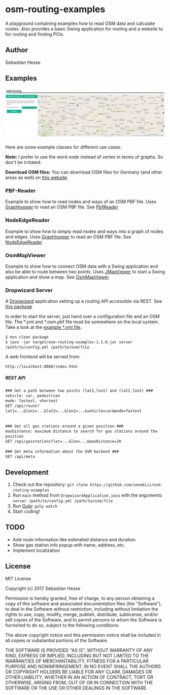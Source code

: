 # osm-routing-examples
A playground containing examples how to read OSM data and calculate routes. Also provides a basic Swing 
application for routing and a website to for routing and finding POIs.

## Author
Sebastian Hesse

## Examples
![Browser view of the routing website](/docu/img/browser_view.jpg "Browser View")

Here are some example classes for different use cases.

**Note:**
I prefer to use the word _node_ instead of _vertex_ in terms of graphs. So don't be irritated.

**Download OSM files:**
You can download OSM files for Germany (and other areas as well) on [this website](http://download.geofabrik.de/).


### PBF-Reader
Example to show how to read nodes and ways of an OSM PBF file.
Uses [Graphhopper](https://github.com/graphhopper/graphhopper) to read an OSM PBF file.
See [PbfReader](/src/main/java/de/sebastianhesse/pbf/reader/PbfReader.java)

### NodeEdgeReader
Example to show how to simply read nodes and ways into a graph of nodes and edges.
Uses [Graphhopper](https://github.com/graphhopper/graphhopper) to read an OSM PBF file.
See [NodeEdgeReader](/src/main/java/de/sebastianhesse/pbf/reader/SimpleNodeEdgeReader.java)

### OsmMapViewer
Example to show how to connect OSM data with a Swing application and also be able to route between two points.
Uses [JMapViewer](http://wiki.openstreetmap.org/wiki/JMapViewer) to start a Swing application and show a map.
See [OsmMapViewer](/src/main/java/de/sebastianhesse/pbf/viewer/OsmMapViewer.java)

### Dropwizard Server
A [Dropwizard](http://www.dropwizard.io/) application setting up a routing API accessible via REST.
See [this package](/src/main/java/de/sebastianhesse/pbf/dropwizard)

In order to start the server, just hand over a configuration file and an OSM file.
The *.yml and *.osm.pbf file must be somewhere on the local system.
Take a look at the [example *.yml file](/src/main/resources/dropwizard.yml).
```
$ mvn clean package
$ java -jar target/osm-routing-examples-1.1.0.jar server /path/to/config.yml /path/to/osm/file
```

A web frontend will be served from:
```
http://localhost:8080/index.html
```


##### REST API
```
### Get a path between two points (lat1,lon1) and (lat2,lon2) ###
vehicle: car, pedestrian
mode: fastest, shortest 
GET /api/route?lat1=...&lon1=...&lat2=...&lon2=...&vehicle=car&mode=fastest


### Get all gas stations around a given position ###
maxDistance: maximum distance to search for gas stations around the position
GET /api/gasstations?lat=...&lon=...&maxDistance=20

### Get meta information about the OSM backend ###
GET /api/meta
```

## Development
1. Check out the repository: ``git clone https://github.com/seeebiii/osm-routing-examples``
2. Run ```main``` method from ```DropwizardApplication.java``` with the arguments: ``server /path/to/config.yml /path/to/osm/file``
3. Run [Gulp](http://gulpjs.com/): ``gulp watch``
4. Start coding!

## TODO
- Add route information like estimated distance and duration
- Show gas station info popup with name, address, etc.
- Implement localization

## License
MIT License

Copyright (c) 2017 Sebastian Hesse

Permission is hereby granted, free of charge, to any person obtaining a copy
of this software and associated documentation files (the "Software"), to deal
in the Software without restriction, including without limitation the rights
to use, copy, modify, merge, publish, distribute, sublicense, and/or sell
copies of the Software, and to permit persons to whom the Software is
furnished to do so, subject to the following conditions:

The above copyright notice and this permission notice shall be included in all
copies or substantial portions of the Software.

THE SOFTWARE IS PROVIDED "AS IS", WITHOUT WARRANTY OF ANY KIND, EXPRESS OR
IMPLIED, INCLUDING BUT NOT LIMITED TO THE WARRANTIES OF MERCHANTABILITY,
FITNESS FOR A PARTICULAR PURPOSE AND NONINFRINGEMENT. IN NO EVENT SHALL THE
AUTHORS OR COPYRIGHT HOLDERS BE LIABLE FOR ANY CLAIM, DAMAGES OR OTHER
LIABILITY, WHETHER IN AN ACTION OF CONTRACT, TORT OR OTHERWISE, ARISING FROM,
OUT OF OR IN CONNECTION WITH THE SOFTWARE OR THE USE OR OTHER DEALINGS IN THE
SOFTWARE.
